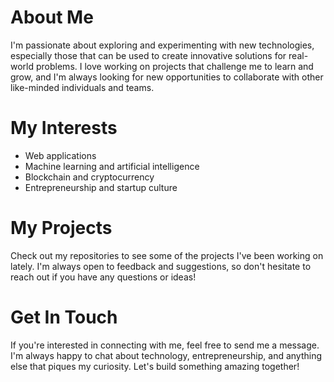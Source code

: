 # About Me
I'm passionate about exploring and experimenting with new technologies, especially those that can be used to create innovative solutions for real-world problems. I love working on projects that challenge me to learn and grow, and I'm always looking for new opportunities to collaborate with other like-minded individuals and teams.

# My Interests
- Web applications
- Machine learning and artificial intelligence
- Blockchain and cryptocurrency
- Entrepreneurship and startup culture

# My Projects
Check out my repositories to see some of the projects I've been working on lately. I'm always open to feedback and suggestions, so don't hesitate to reach out if you have any questions or ideas!

# Get In Touch
If you're interested in connecting with me, feel free to send me a message. I'm always happy to chat about technology, entrepreneurship, and anything else that piques my curiosity. Let's build something amazing together!
